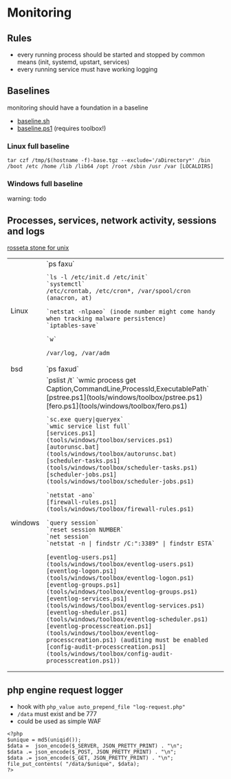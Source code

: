 # Monitoring



## Rules

* every running process should be started and stopped by common means (init, systemd, upstart, services)
* every running service must have working logging



## Baselines

monitoring should have a foundation in a baseline

* [baseline.sh](tools/linux/baseline.sh)
* [baseline.ps1](tools/windows/toolbox/baseline.ps1) (requires toolbox!)

### Linux full baseline
```
tar czf /tmp/$(hostname -f)-base.tgz --exclude='/aDirectory*' /bin /boot /etc /home /lib /lib64 /opt /root /sbin /usr /var [LOCALDIRS]
```
### Windows full baseline
warning: todo



## Processes, services, network activity, sessions and logs
[rosseta stone for unix](http://bhami.com/rosetta.html)
 <table>

<tr><td>Linux</td><td>
	`ps faxu`

	`ls -l /etc/init.d /etc/init`
	`systemctl`
	/etc/crontab, /etc/cron*, /var/spool/cron (anacron, at)

	`netstat -nlpaeo` (inode number might come handy when tracking malware persistence)
	`iptables-save`

	`w`

	/var/log, /var/adm
</td></tr>

<tr><td>bsd</td><td>
	`ps faxud`
</td></tr>

<tr><td>windows</td><td>
	`pslist /t`
	`wmic process get Caption,CommandLine,ProcessId,ExecutablePath`
	[pstree.ps1](tools/windows/toolbox/pstree.ps1)
	[fero.ps1](tools/windows/toolbox/fero.ps1)

	`sc.exe query|queryex`
	`wmic service list full`
	[services.ps1](tools/windows/toolbox/services.ps1)
	[autorunsc.bat](tools/windows/toolbox/autorunsc.bat)
	[scheduler-tasks.ps1](tools/windows/toolbox/scheduler-tasks.ps1)
	[scheduler-jobs.ps1](tools/windows/toolbox/scheduler-jobs.ps1)

	`netstat -ano`
	[firewall-rules.ps1](tools/windows/toolbox/firewall-rules.ps1)

	`query session`
	`reset session NUMBER`
	`net session`
	`netstat -n | findstr /C:":3389" | findstr ESTA`

	[eventlog-users.ps1](tools/windows/toolbox/eventlog-users.ps1)
	[eventlog-logon.ps1](tools/windows/toolbox/eventlog-logon.ps1)
	[eventlog-groups.ps1](tools/windows/toolbox/eventlog-groups.ps1)
	[eventlog-services.ps1](tools/windows/toolbox/eventlog-services.ps1)
	[eventlog-sheduler.ps1](tools/windows/toolbox/eventlog-scheduler.ps1)
	[eventlog-processcreation.ps1](tools/windows/toolbox/eventlog-processcreation.ps1) (auditing must be enabled [config-audit-processcreation.ps1](tools/windows/toolbox/config-audit-processcreation.ps1))
</td></tr>

 </table>



## php engine request logger
* hook with `php_value auto_prepend_file "log-request.php"`
* `/data` must exist and be 777
* could be used as simple WAF

```
<?php
$unique = md5(uniqid());
$data =  json_encode($_SERVER, JSON_PRETTY_PRINT) . "\n";
$data .= json_encode($_POST, JSON_PRETTY_PRINT) . "\n";
$data .= json_encode($_GET, JSON_PRETTY_PRINT) . "\n";
file_put_contents( "/data/$unique", $data);
?>
```
